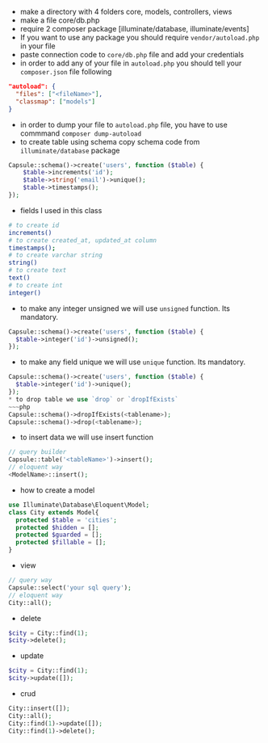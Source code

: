 * make a directory with 4 folders core, models, controllers, views
* make a file core/db.php
* require 2 composer package [illuminate/database, illuminate/events]
* If you want to use any package you should require `vendor/autoload.php` in your file
* paste connection code to `core/db.php` file and add your credentials
* in order to add any of your file in `autoload.php` you should tell your `composer.json` file following
~~~json
"autoload": {
  "files": ["<fileName>"],
  "classmap": ["models"]
}
~~~
* in order to dump your file to `autoload.php` file, you have to use commmand `composer dump-autoload`
* to create table using schema copy schema code from `illuminate/database` package
~~~php
Capsule::schema()->create('users', function ($table) {
    $table->increments('id');
    $table->string('email')->unique();
    $table->timestamps();
});
~~~
* fields I used in this class
~~~bash
# to create id
increments()
# to create created_at, updated_at column
timestamps();
# to create varchar string
string()
# to create text
text()
# to create int
integer()
~~~
* to make any integer unsigned we will use `unsigned` function. Its mandatory.
~~~php
Capsule::schema()->create('users', function ($table) {
  $table->integer('id')->unsigned();
});
~~~
* to make any field unique we will use `unique` function. Its mandatory.
~~~php
Capsule::schema()->create('users', function ($table) {
  $table->integer('id')->unique();
});
* to drop table we use `drop` or `dropIfExists`
~~~php
Capsule::schema()->dropIfExists(<tablename>);
Capsule::schema()->drop(<tablename>);
~~~
* to insert data we will use insert function
~~~php
// query builder
Capsule::table('<tableName>')->insert();
// eloquent way
<ModelName>::insert();
~~~
* how to create a model
~~~php
use Illuminate\Database\Eloquent\Model;
class City extends Model{
  protected $table = 'cities';
  protected $hidden = [];
  protected $guarded = [];
  protected $fillable = [];
}
~~~
* view
~~~php
// query way
Capsule::select('your sql query');
// eloquent way
City::all();
~~~
* delete
~~~php
$city = City::find(1);
$city->delete();
~~~
* update
~~~php
$city = City::find(1);
$city->update([]);
~~~

* crud
~~~php
City::insert([]);
City::all();
City::find(1)->update([]);
City::find(1)->delete();
~~~



